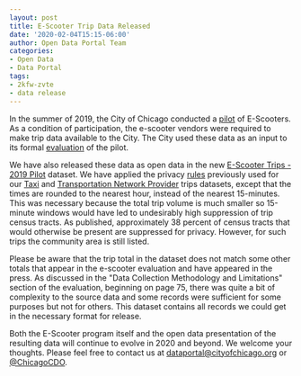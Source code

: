 ```yaml
---
layout: post
title: E-Scooter Trip Data Released
date: '2020-02-04T15:15-06:00'
author: Open Data Portal Team
categories:
- Open Data
- Data Portal
tags:
- 2kfw-zvte
- data release
---
```

In the summer of 2019, the City of Chicago conducted a [pilot](https://www.chicago.gov/city/en/depts/cdot/supp_info/escooter-share-pilot-project.html) of E-Scooters. As a condition of participation, the e-scooter vendors were required to make trip data available to the City. The City used these data as an input to its formal [evaluation](https://www.chicago.gov/content/dam/city/depts/cdot/Misc/EScooters/Scooter_Evaluation_1.29.20.pdf) of the pilot.

We have also released these data as open data in the new [E-Scooter Trips - 2019 Pilot](https://data.cityofchicago.org/d/2kfw-zvte) dataset. We have applied the privacy [rules](http://dev.cityofchicago.org/open%20data/data%20portal/2019/04/12/tnp-taxi-privacy.html) previously used for our [Taxi](https://data.cityofchicago.org/Transportation/Taxi-Trips/wrvz-psew) and [Transportation Network Provider](https://data.cityofchicago.org/Transportation/Transportation-Network-Providers-Trips/m6dm-c72p) trips datasets, except that the times are rounded to the nearest hour, instead of the nearest 15-minutes. This was necessary because the total trip volume is much smaller so 15-minute windows would have led to undesirably high suppression of trip census tracts. As published, approximately 38 percent of census tracts that would otherwise be present are suppressed for privacy. However, for such trips the community area is still listed.

Please be aware that the trip total in the dataset does not match some other totals that appear in the e-scooter evaluation and have appeared in the press. As discussed in the "Data Collection Methodology and Limitations" section of the evaluation, beginning on page 75, there was quite a bit of complexity to the source data and some records were sufficient for some purposes but not for others. This dataset contains all records we could get in the necessary format for release.

Both the E-Scooter program itself and the open data presentation of the resulting data will continue to evolve in 2020 and beyond. We welcome your thoughts. Please feel free to contact us at [dataportal@cityofchicago.org](mailto:dataportal@cityofchicago.org) or [@ChicagoCDO](https://twitter.com/ChicagoCDO).
